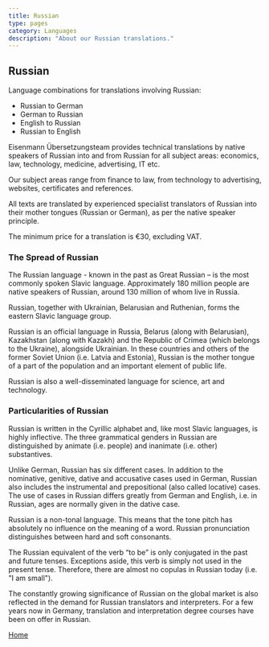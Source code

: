```yaml
---
title: Russian
type: pages
category: Languages
description: "About our Russian translations."
---
```

## Russian

Language combinations for translations involving Russian:
- Russian to German
- German to Russian
- English to Russian
- Russian to English

Eisenmann Übersetzungsteam provides technical translations by native speakers of Russian into and from Russian for all subject areas: economics, law, technology, medicine, advertising, IT etc.

Our subject areas range from finance to law, from technology to advertising, websites, certificates and references.

All texts are translated by experienced specialist translators of Russian into their mother tongues (Russian or German), as per the native speaker principle.

The minimum price for a translation is €30, excluding VAT.

### The Spread of Russian
The Russian language - known in the past as Great Russian – is the most commonly spoken Slavic language. Approximately 180 million people are native speakers of Russian, around 130 million of whom live in Russia.

Russian, together with Ukrainian, Belarusian and Ruthenian, forms the eastern Slavic language group.

Russian is an official language in Russia, Belarus (along with Belarusian), Kazakhstan (along with Kazakh) and the Republic of Crimea (which belongs to the Ukraine), alongside Ukrainian. In these countries and others of the former Soviet Union (i.e. Latvia and Estonia), Russian is the mother tongue of a part of the population and an important element of public life.

Russian is also a well-disseminated language for science, art and technology.

### Particularities of Russian
Russian is written in the Cyrillic alphabet and, like most Slavic languages, is highly inflective. The three grammatical genders in Russian are distinguished by animate (i.e. people) and inanimate (i.e. other) substantives.

Unlike German, Russian has six different cases. In addition to the nominative, genitive, dative and accusative cases used in German, Russian also includes the instrumental and prepositional (also called locative) cases. The use of cases in Russian differs greatly from German and English, i.e. in Russian, ages are normally given in the dative case.

Russian is a non-tonal language. This means that the tone pitch has absolutely no influence on the meaning of a word. Russian pronunciation distinguishes between hard and soft consonants.

The Russian equivalent of the verb “to be” is only conjugated in the past and future tenses. Exceptions aside, this verb is simply not used in the present tense. Therefore, there are almost no copulas in Russian today (i.e. "I am small").

The constantly growing significance of Russian on the global market is also reflected in the demand for Russian translators and interpreters. For a few years now in Germany, translation and interpretation degree courses have been on offer in Russian.

[Home](/about/landing)